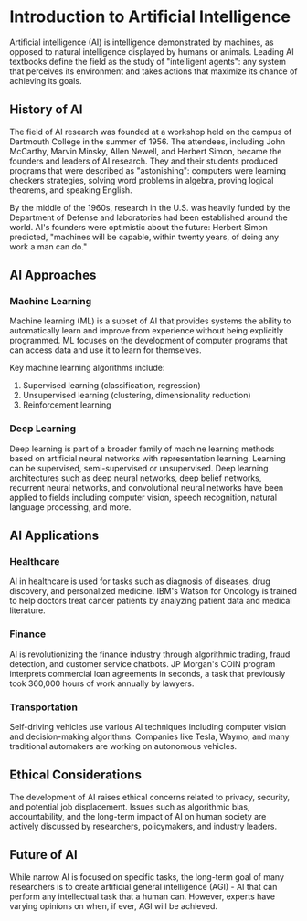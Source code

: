 # Introduction to Artificial Intelligence

Artificial intelligence (AI) is intelligence demonstrated by machines, as opposed to natural intelligence displayed by humans or animals. Leading AI textbooks define the field as the study of "intelligent agents": any system that perceives its environment and takes actions that maximize its chance of achieving its goals.

## History of AI

The field of AI research was founded at a workshop held on the campus of Dartmouth College in the summer of 1956. The attendees, including John McCarthy, Marvin Minsky, Allen Newell, and Herbert Simon, became the founders and leaders of AI research. They and their students produced programs that were described as "astonishing": computers were learning checkers strategies, solving word problems in algebra, proving logical theorems, and speaking English.

By the middle of the 1960s, research in the U.S. was heavily funded by the Department of Defense and laboratories had been established around the world. AI's founders were optimistic about the future: Herbert Simon predicted, "machines will be capable, within twenty years, of doing any work a man can do."

## AI Approaches

### Machine Learning
Machine learning (ML) is a subset of AI that provides systems the ability to automatically learn and improve from experience without being explicitly programmed. ML focuses on the development of computer programs that can access data and use it to learn for themselves.

Key machine learning algorithms include:
1. Supervised learning (classification, regression)
2. Unsupervised learning (clustering, dimensionality reduction)
3. Reinforcement learning

### Deep Learning
Deep learning is part of a broader family of machine learning methods based on artificial neural networks with representation learning. Learning can be supervised, semi-supervised or unsupervised. Deep learning architectures such as deep neural networks, deep belief networks, recurrent neural networks, and convolutional neural networks have been applied to fields including computer vision, speech recognition, natural language processing, and more.

## AI Applications

### Healthcare
AI in healthcare is used for tasks such as diagnosis of diseases, drug discovery, and personalized medicine. IBM's Watson for Oncology is trained to help doctors treat cancer patients by analyzing patient data and medical literature.

### Finance
AI is revolutionizing the finance industry through algorithmic trading, fraud detection, and customer service chatbots. JP Morgan's COIN program interprets commercial loan agreements in seconds, a task that previously took 360,000 hours of work annually by lawyers.

### Transportation
Self-driving vehicles use various AI techniques including computer vision and decision-making algorithms. Companies like Tesla, Waymo, and many traditional automakers are working on autonomous vehicles.

## Ethical Considerations

The development of AI raises ethical concerns related to privacy, security, and potential job displacement. Issues such as algorithmic bias, accountability, and the long-term impact of AI on human society are actively discussed by researchers, policymakers, and industry leaders.

## Future of AI

While narrow AI is focused on specific tasks, the long-term goal of many researchers is to create artificial general intelligence (AGI) - AI that can perform any intellectual task that a human can. However, experts have varying opinions on when, if ever, AGI will be achieved.
